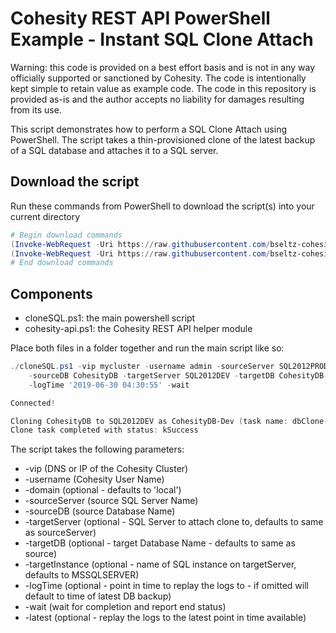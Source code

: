 # Cohesity REST API PowerShell Example - Instant SQL Clone Attach

Warning: this code is provided on a best effort basis and is not in any way officially supported or sanctioned by Cohesity. The code is intentionally kept simple to retain value as example code. The code in this repository is provided as-is and the author accepts no liability for damages resulting from its use.

This script demonstrates how to perform a SQL Clone Attach using PowerShell. The script takes a thin-provisioned clone of the latest backup of a SQL database and attaches it to a SQL server.

## Download the script

Run these commands from PowerShell to download the script(s) into your current directory

```powershell
# Begin download commands
(Invoke-WebRequest -Uri https://raw.githubusercontent.com/bseltz-cohesity/scripts/master/powershell/cloneSQL/cloneSQL.ps1).content | Out-File cloneSQL.ps1; (Get-Content cloneSQL.ps1) | Set-Content cloneSQL.ps1
(Invoke-WebRequest -Uri https://raw.githubusercontent.com/bseltz-cohesity/scripts/master/powershell/cloneSQL/cohesity-api.ps1).content | Out-File cohesity-api.ps1; (Get-Content cohesity-api.ps1) | Set-Content cohesity-api.ps1
# End download commands
```

## Components

* cloneSQL.ps1: the main powershell script
* cohesity-api.ps1: the Cohesity REST API helper module

Place both files in a folder together and run the main script like so:

```powershell
./cloneSQL.ps1 -vip mycluster -username admin -sourceServer SQL2012PROD `
    -sourceDB CohesityDB -targetServer SQL2012DEV -targetDB CohesityDB-Dev `
    -logTime '2019-06-30 04:30:55' -wait

Connected!

Cloning CohesityDB to SQL2012DEV as CohesityDB-Dev (task name: dbClone-1562532529000000)
Clone task completed with status: kSuccess
```

The script takes the following parameters:

* -vip (DNS or IP of the Cohesity Cluster)
* -username (Cohesity User Name)
* -domain (optional - defaults to 'local')
* -sourceServer (source SQL Server Name)
* -sourceDB (source Database Name)
* -targetServer (optional - SQL Server to attach clone to, defaults to same as sourceServer)
* -targetDB (optional - target Database Name - defaults to same as source)
* -targetInstance (optional - name of SQL instance on targetServer, defaults to MSSQLSERVER)
* -logTime (optional - point in time to replay the logs to - if omitted will default to time of latest DB backup)
* -wait (wait for completion and report end status)
* -latest (optional - replay the logs to the latest point in time available)
